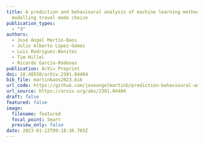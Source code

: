 ```yaml
---
title: A prediction and behavioural analysis of machine learning methods for
  modelling travel mode choice
publication_types:
  - "3"
authors:
  - José Ángel Martín-Baos
  - Julio Alberto López-Gómez
  - Luis Rodriguez-Benitez
  - Tim Hillel
  - Ricardo García-Ródenas
publication: ArXiv Preprint
doi: 10.48550/arXiv.2301.04404
bib_file: martinbaos2023.bib
url_code: https://github.com/joseangelmartinb/prediction-behavioural-analysis-ml-travel-mode-choice
url_source: https://arxiv.org/abs/2301.04404
draft: false
featured: false
image:
  filename: featured
  focal_point: Smart
  preview_only: false
date: 2023-01-12T09:18:36.765Z
---
```

